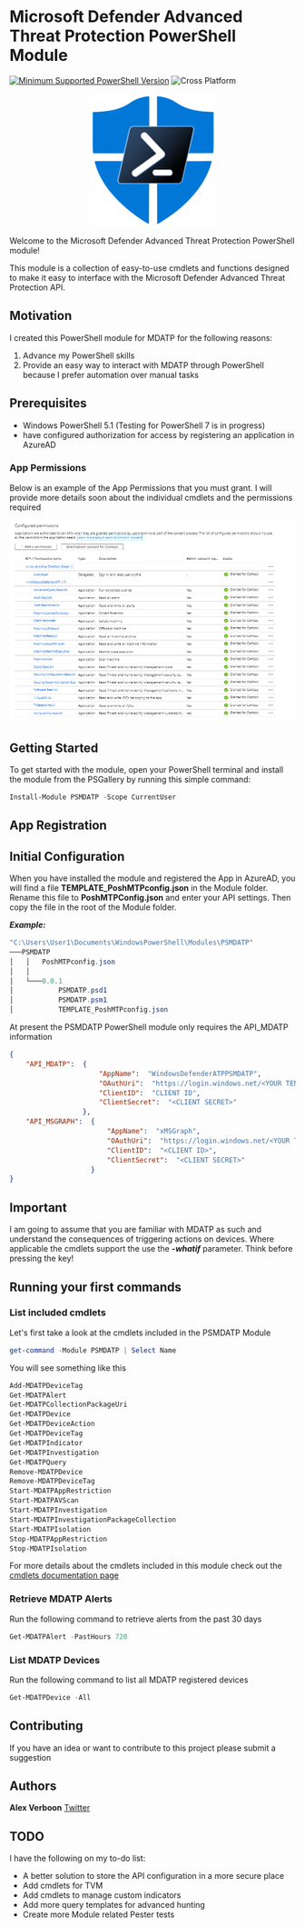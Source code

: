 # Microsoft Defender Advanced Threat Protection PowerShell Module

[![Minimum Supported PowerShell Version](https://img.shields.io/badge/PowerShell-5.1+-purple.svg)](https://github.com/PowerShell/PowerShell) ![Cross Platform](https://img.shields.io/badge/platform-windows-lightgrey)

<p align="center">
    <img src="./media/small_psmdatp.png" alt="PSMDATP Logo" >
</p>

Welcome to the Microsoft Defender Advanced Threat Protection PowerShell module!

This module is a collection of easy-to-use cmdlets and functions designed to make it easy to interface with the Microsoft Defender Advanced Threat Protection API.

## Motivation

I created this PowerShell module for MDATP for the following reasons:

1. Advance my PowerShell skills
2. Provide an easy way to interact with MDATP through PowerShell because I prefer automation over manual tasks

## Prerequisites

- Windows PowerShell 5.1 (Testing for PowerShell 7 is in progress)
- have configured authorization for access by registering an application in AzureAD

### App Permissions

Below is an example of the App Permissions that you must grant. I will provide more details soon about the individual cmdlets and the permissions required

<p align="center">
    <img src="./media/apppermissions.png" alt="App permissions" >
</p>


## Getting Started

To get started with the module, open your PowerShell terminal and install the module from the PSGallery by running this simple command:
```powershell
Install-Module PSMDATP -Scope CurrentUser
```
## App Registration

## Initial Configuration

When you have installed the module and registered the App in AzureAD, you will find a file **TEMPLATE_PoshMTPconfig.json** in the Module folder. Rename this file to **PoshMTPConfig.json** and enter your API settings. Then copy the file in the root of the Module folder.

***Example:***

```powershell
"C:\Users\User1\Documents\WindowsPowerShell\Modules\PSMDATP"
───PSMDATP
│   │   PoshMTPconfig.json
│   │
│   └───0.0.1
│           PSMDATP.psd1
│           PSMDATP.psm1
│           TEMPLATE_PoshMTPconfig.json
```

At present the PSMDATP PowerShell module only requires the API_MDATP information

```json
{
    "API_MDATP":  {
                      "AppName":  "WindowsDefenderATPPSMDATP",
                      "OAuthUri":  "https://login.windows.net/<YOUR TENANT ID>/oauth2/token",
                      "ClientID":  "CLIENT ID",
                      "ClientSecret":  "<CLIENT SECRET>"
                  },
    "API_MSGRAPH":  {
                        "AppName":  "xMSGraph",
                        "OAuthUri":  "https://login.windows.net/<YOUR TENANT ID>/oauth2/token",
                        "ClientID":  "<CLIENT ID>",
                        "ClientSecret":  "<CLIENT SECRET>"
                    }
}
```

## Important

I am going to assume that you are familiar with MDATP as such and understand the consequences of triggering actions on devices. Where applicable the cmdlets support the use the ***-whatif*** parameter. Think before pressing the key!

## Running your first commands

### List included cmdlets

Let's first take a look at the cmdlets included in the PSMDATP Module

```powershell
get-command -Module PSMDATP | Select Name
```

You will see something like this
```powershell
Add-MDATPDeviceTag
Get-MDATPAlert
Get-MDATPCollectionPackageUri
Get-MDATPDevice
Get-MDATPDeviceAction
Get-MDATPDeviceTag
Get-MDATPIndicator
Get-MDATPInvestigation
Get-MDATPQuery
Remove-MDATPDevice
Remove-MDATPDeviceTag
Start-MDATPAppRestriction
Start-MDATPAVScan
Start-MDATPInvestigation
Start-MDATPInvestigationPackageCollection
Start-MDATPIsolation
Stop-MDATPAppRestriction
Stop-MDATPIsolation
```

For more details about the cmdlets included in this module check out the [cmdlets documentation page](PSMDATP.MD)

### Retrieve MDATP Alerts

Run the following command to retrieve alerts from the past 30 days

```powershell
Get-MDATPAlert -PastHours 720
```

### List MDATP Devices

Run the following command to list all MDATP registered devices

```powershell
Get-MDATPDevice -All
```

## Contributing

If you have an idea or want to contribute to this project please submit a suggestion

## Authors

**Alex Verboon** [Twitter](https://twitter.com/alexverboon)

## TODO

I have the following on my to-do list:

- A better solution to store the API configuration in a more secure place
- Add cmdlets for TVM
- Add cmdlets to manage custom indicators
- Add more query templates for advanced hunting
- Create more Module related Pester tests